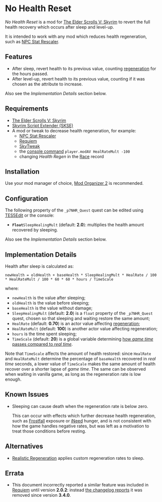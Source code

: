 # No Health Reset

_No Health Reset_ is a mod for [The Elder Scrolls V: Skyrim][Skyrim] to revert
the full health recovery which occurs after sleep and level-up.

It is intended to work with any mod which reduces health
regeneration, such as [NPC Stat Rescaler].


## Features

- After sleep, revert health to its previous value, counting [regeneration][#1]
  for the hours passed.
- After level-up, revert health to its previous value, counting if it was
  chosen as the attribute to increase.

Also see the _Implementation Details_ section below.


## Requirements

- [The Elder Scrolls V: Skyrim][Skyrim]
- [Skyrim Script Extender (SKSE)][SKSE]
- A mod or tweak to decrease health regeneration, for example:
  - [NPC Stat Rescaler]
  - [Requiem]
  - [SkyTweak]
  - the [console command][#2] `player.modAV HealRateMult -100`
  - changing _Health Regen_ in the [Race] record


## Installation

Use your mod manager of choice, [Mod Organizer 2] is recommended.


## Configuration

The following property of the `_p7NHR_Quest` quest can be edited using
[TES5Edit] or the console:

- **`Float`**`SleepHealingMult` (default: **2.0**): multiplies the health
  amount recovered by sleeping.

Also see the _Implementation Details_ section below.


## Implementation Details

Health after sleep is calculated as:

```
newHealth = oldHealth + baseHealth * SleepHealingMult * HealRate / 100 * HealRateMult / 100 * 60 * 60 * hours / TimeScale
```

where:

- `newHealth` is the value after sleeping;
- `oldHealth` is the value before sleeping;
- `baseHealth` is the value without damage;
- `SleepHealingMult` (default: **2.0**) is a `float` property of the
  `_p7NHR_Quest` quest, chosen so that sleeping and waiting restore the same
  amount;
- `HealRate` (default: **0.70**) is an actor value affecting
  [regeneration][#1];
- `HealRateMult` (default: **100**) is another actor value affecting
  regeneration;
- `hours` is the time spent sleeping;
- `TimeScale` (default: **20**) is a global variable determining [how _game
  time_ passes compared to _real time_][#3].

Note that `TimeScale` affects the amount of health restored: since `HealRate`
and `HealRateMult` determine the percentage of `baseHealth` recovered in _real
time_ seconds, a lower value of `TimeScale` makes the same amount of health
recover over a shorter lapse of _game time_. The same can be observed when
waiting in vanilla game, as long as the regeneration rate is low enough.


## Known Issues

- Sleeping can cause death when the regeneration rate is below zero.

  This can occur with effects which further decrease health regeneration, such
  as [Frostfall] exposure or [iNeed] hunger, and is not consistent with how the
  game handles negative rates, but was left as a motivation to treat those
  conditions before resting.


## Alternatives

- [Realistic Regeneration] applies custom regeneration rates to sleep.


## Errata

- This document incorrectly reported a similar feature was included in
  [Requiem] until version **2.0.2**: instead [the changelog reports][#4] it was
  removed since version **3.4.0**.


[Skyrim]: https://store.steampowered.com/app/72850
[NPC Stat Rescaler]: https://www.nexusmods.com/skyrim/mods/96817
[#1]: https://en.uesp.net/wiki/Skyrim:Health#Passive_Regeneration
[SKSE]: https://skse.silverlock.org
[Requiem]: https://www.nexusmods.com/skyrim/mods/19281
[SkyTweak]: https://www.nexusmods.com/skyrim/mods/33395
[#2]: https://en.uesp.net/wiki/Skyrim:Console#Targeted_Commands
[Race]: https://www.creationkit.com/index.php?title=Race
[Mod Organizer 2]: https://www.nexusmods.com/skyrimspecialedition/mods/6194
[TES5Edit]: https://github.com/TES5Edit/TES5Edit
[Frostfall]: https://www.nexusmods.com/skyrim/mods/11163
[iNeed]: https://www.nexusmods.com/skyrim/mods/51473
[#3]: http://en.uesp.net/wiki/Skyrim:Console#set_timescale
[Realistic Regeneration]: https://www.nexusmods.com/skyrim/mods/55507
[#4]: https://requiem.atlassian.net/wiki/spaces/RS/pages/794656953/Requiem+3.4.0+-+The+Shadow+Theory
